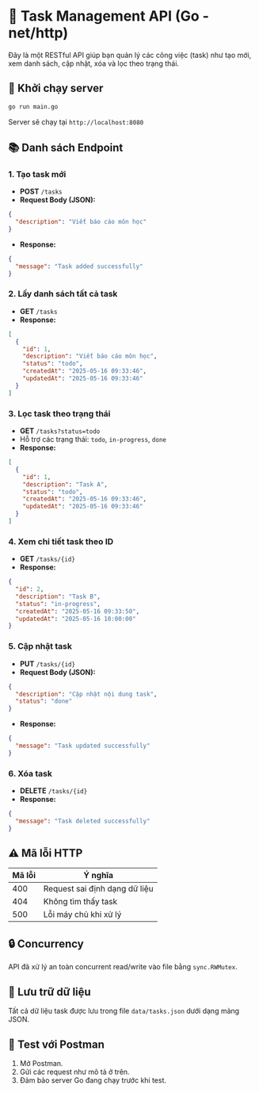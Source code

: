# 📝 Task Management API (Go - net/http)

Đây là một RESTful API giúp bạn quản lý các công việc (task) như tạo mới, xem danh sách, cập nhật, xóa và lọc theo trạng thái.

## 🚀 Khởi chạy server

```bash
go run main.go
```

Server sẽ chạy tại `http://localhost:8080`

## 📚 Danh sách Endpoint

### 1. **Tạo task mới**

- **POST** `/tasks`
- **Request Body (JSON):**
```json
{
  "description": "Viết báo cáo môn học"
}
```
- **Response:**
```json
{
  "message": "Task added successfully"
}
```

### 2. **Lấy danh sách tất cả task**

- **GET** `/tasks`
- **Response:**
```json
[
  {
    "id": 1,
    "description": "Viết báo cáo môn học",
    "status": "todo",
    "createdAt": "2025-05-16 09:33:46",
    "updatedAt": "2025-05-16 09:33:46"
  }
]
```

### 3. **Lọc task theo trạng thái**

- **GET** `/tasks?status=todo`
- Hỗ trợ các trạng thái: `todo`, `in-progress`, `done`
- **Response:**
```json
[
  {
    "id": 1,
    "description": "Task A",
    "status": "todo",
    "createdAt": "2025-05-16 09:33:46",
    "updatedAt": "2025-05-16 09:33:46"
  }
]
```

### 4. **Xem chi tiết task theo ID**

- **GET** `/tasks/{id}`
- **Response:**
```json
{
  "id": 2,
  "description": "Task B",
  "status": "in-progress",
  "createdAt": "2025-05-16 09:33:50",
  "updatedAt": "2025-05-16 10:00:00"
}
```

### 5. **Cập nhật task**

- **PUT** `/tasks/{id}`
- **Request Body (JSON):**
```json
{
  "description": "Cập nhật nội dung task",
  "status": "done"
}
```
- **Response:**
```json
{
  "message": "Task updated successfully"
}
```

### 6. **Xóa task**

- **DELETE** `/tasks/{id}`
- **Response:**
```json
{
  "message": "Task deleted successfully"
}
```

## ⚠️ Mã lỗi HTTP

| Mã lỗi | Ý nghĩa                         |
|--------|---------------------------------|
| 400    | Request sai định dạng dữ liệu   |
| 404    | Không tìm thấy task             |
| 500    | Lỗi máy chủ khi xử lý           |

## 🔒 Concurrency

API đã xử lý an toàn concurrent read/write vào file bằng `sync.RWMutex`.

## 📂 Lưu trữ dữ liệu

Tất cả dữ liệu task được lưu trong file `data/tasks.json` dưới dạng mảng JSON.

## 🧪 Test với Postman

1. Mở Postman.
2. Gửi các request như mô tả ở trên.
3. Đảm bảo server Go đang chạy trước khi test.